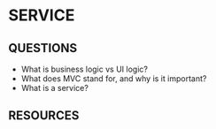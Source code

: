 # SERVICE

## QUESTIONS

- What is business logic vs UI logic?
- What does MVC stand for, and why is it important?
- What is a service?

## RESOURCES
